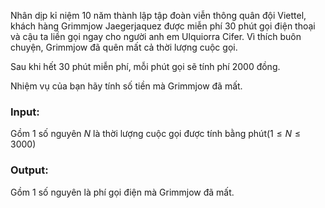 Nhân dịp kỉ niệm 10 năm thành lập tập đoàn viễn thông quân đội Viettel, khách hàng Grimmjow Jaegerjaquez được miễn phí 30 phút gọi điện thoại và cậu ta liền gọi ngay cho người anh em Ulquiorra Cifer. Vì thích buôn chuyện, Grimmjow đã quên mất cả thời lượng cuộc gọi.


Sau khi hết 30 phút miễn phí, mỗi phút gọi sẽ tính phí 2000 đồng. 

Nhiệm vụ của bạn hãy tính số tiền mà Grimmjow đã mất.

### Input:
Gồm 1 số nguyên $N$ là thời lượng cuộc gọi được tính bằng phút($1\le N \le 3000$)

### Output:
Gồm 1 số nguyên là phí gọi điện mà Grimmjow đã mất.